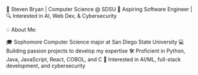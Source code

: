 📌 Steven Bryan | Computer Science @ SDSU
🚀 Aspiring Software Engineer | 🔍 Interested in AI, Web Dev, & Cybersecurity

💡 About Me:

🎓 Sophomore Computer Science major at San Diego State University
💻 Building passion projects to develop my expertise
🛠 Proficient in Python, Java, JavaScript, React, COBOL, and C
🔬 Interested in AI/ML, full-stack development, and cybersecurity
